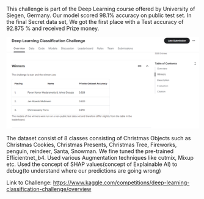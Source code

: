 This challenge is part of the Deep Learning course offered by University of Siegen, Germany. Our model scored 98.1% accuracy on public test set.
In the final Secret data set, We got the first place with a Test accuracy of 92.875 % and received Prize money.

![Alt text](winners_list_kaggle.png)

The dataset consist of 8 classes consisting of Christmas Objects such as Christmas Cookies, Christmas Presents, Christmas Tree, Fireworks, penguin, reindeer, Santa, Snowman. We fine tuned the  pre-trained Efficientnet_b4.
Used various Augmentation techniques like cutmix, Mixup etc.
Used the concept of SHAP values(concept of Explainable AI) to debug(to understand where our predictions are going wrong)

Link to Challenge: https://www.kaggle.com/competitions/deep-learning-classification-challenge/overview